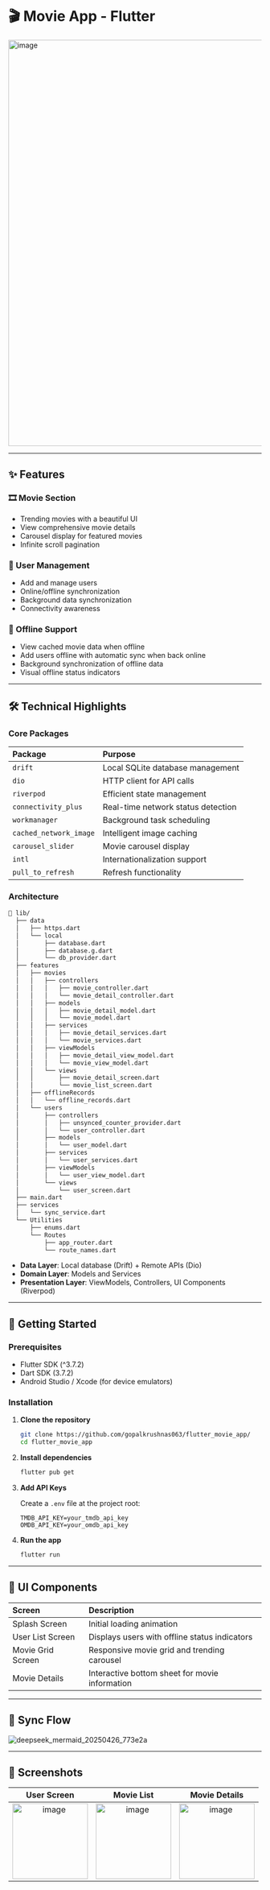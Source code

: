 # 🎬 Movie App - Flutter 

<img width="807" alt="image" src="https://github.com/user-attachments/assets/69ecede3-615c-4506-bba1-e71fbbbe27f3" />


---

## ✨ Features

### 🎞️ Movie Section
- Trending movies with a beautiful UI
- View comprehensive movie details
- Carousel display for featured movies
- Infinite scroll pagination

### 👤 User Management
- Add and manage users
- Online/offline synchronization
- Background data synchronization
- Connectivity awareness

### 📴 Offline Support
- View cached movie data when offline
- Add users offline with automatic sync when back online
- Background synchronization of offline data
- Visual offline status indicators

---

## 🛠 Technical Highlights

### Core Packages

| Package | Purpose |
|:--------|:--------|
| `drift` | Local SQLite database management |
| `dio` | HTTP client for API calls |
| `riverpod` | Efficient state management |
| `connectivity_plus` | Real-time network status detection |
| `workmanager` | Background task scheduling |
| `cached_network_image` | Intelligent image caching |
| `carousel_slider` | Movie carousel display |
| `intl` | Internationalization support |
| `pull_to_refresh` | Refresh functionality |

### Architecture

```bash
📁 lib/
  ├── data
  │   ├── https.dart
  │   └── local
  │       ├── database.dart
  │       ├── database.g.dart
  │       └── db_provider.dart
  ├── features
  │   ├── movies
  │   │   ├── controllers
  │   │   │   ├── movie_controller.dart
  │   │   │   └── movie_detail_controller.dart
  │   │   ├── models
  │   │   │   ├── movie_detail_model.dart
  │   │   │   └── movie_model.dart
  │   │   ├── services
  │   │   │   ├── movie_detail_services.dart
  │   │   │   └── movie_services.dart
  │   │   ├── viewModels
  │   │   │   ├── movie_detail_view_model.dart
  │   │   │   └── movie_view_model.dart
  │   │   └── views
  │   │       ├── movie_detail_screen.dart
  │   │       └── movie_list_screen.dart
  │   ├── offlineRecords
  │   │   └── offline_records.dart
  │   └── users
  │       ├── controllers
  │       │   ├── unsynced_counter_provider.dart
  │       │   └── user_controller.dart
  │       ├── models
  │       │   └── user_model.dart
  │       ├── services
  │       │   └── user_services.dart
  │       ├── viewModels
  │       │   └── user_view_model.dart
  │       └── views
  │           └── user_screen.dart
  ├── main.dart
  ├── services
  │   └── sync_service.dart
  └── Utilities
      ├── enums.dart
      └── Routes
          ├── app_router.dart
          └── route_names.dart
```

- **Data Layer**: Local database (Drift) + Remote APIs (Dio)
- **Domain Layer**: Models and Services
- **Presentation Layer**: ViewModels, Controllers, UI Components (Riverpod)

---

## 🚀 Getting Started

### Prerequisites
- Flutter SDK (^3.7.2)
- Dart SDK (3.7.2)
- Android Studio / Xcode (for device emulators)

### Installation

1. **Clone the repository**
   ```bash
   git clone https://github.com/gopalkrushnas063/flutter_movie_app/
   cd flutter_movie_app
   ```

2. **Install dependencies**
   ```bash
   flutter pub get
   ```

3. **Add API Keys**

   Create a `.env` file at the project root:

   ```env
   TMDB_API_KEY=your_tmdb_api_key
   OMDB_API_KEY=your_omdb_api_key
   ```

4. **Run the app**
   ```bash
   flutter run
   ```

---

## 🎨 UI Components

| Screen             | Description |
|:-------------------|:------------|
| Splash Screen      | Initial loading animation |
| User List Screen   | Displays users with offline status indicators |
| Movie Grid Screen  | Responsive movie grid and trending carousel |
| Movie Details      | Interactive bottom sheet for movie information |

---

## 🔄 Sync Flow

![deepseek_mermaid_20250426_773e2a](https://github.com/user-attachments/assets/1a253850-d040-4283-b14e-85a56e8a5424)


---

## 📸 Screenshots

| User Screen | Movie List | Movie Details |
|:-----------:|:----------:|:-------------:|
| <img width="150" alt="image" src="https://github.com/user-attachments/assets/b70bc8d2-32b1-4cd8-baba-11b61cb22ad6" /> | <img width="150" alt="image" src="https://github.com/user-attachments/assets/94930906-be48-4d10-af7a-dfdde5507497" /> | <img width="150" alt="image" src="https://github.com/user-attachments/assets/565ee995-479b-4e47-886c-519f7331e800" /> |




